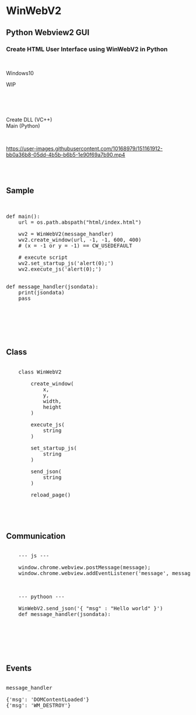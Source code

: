 # WinWebV2
## Python Webview2 GUI
### Create HTML User Interface using WinWebV2 in Python

<br>

Windows10  

WIP  

<br><br><br>

Create DLL (VC++)  
Main (Python)

<br>

https://user-images.githubusercontent.com/10168979/151161912-bb0a36b8-05dd-4b5b-b6b5-1e90f69a7b90.mp4




<br><br>

## Sample

<pre>


def main():  
    url = os.path.abspath("html/index.html")

    wv2 = WinWebV2(message_handler)
    wv2.create_window(url, -1, -1, 600, 400)
    # (x = -1 or y = -1) == CW_USEDEFAULT

    # execute script
    wv2.set_startup_js('alert(0);')
    wv2.execute_js('alert(0);')


def message_handler(jsondata):
    print(jsondata)
    pass


</pre>

<br><br><br>

## Class

<pre>

    class WinWebV2

        create_window(
            x,
            y,
            width,
            height
        )

        execute_js(
            string
        )

        set_startup_js(
            string
        )

        send_json(
            string
        )

        reload_page()


</pre>

<br>

## Communication

<pre>

    --- js ---
 
    window.chrome.webview.postMessage(message);
    window.chrome.webview.addEventListener('message', messageHandler);



    --- pythoon ---

    WinWebV2.send_json('{ "msg" : "Hello world" }')
    def message_handler(jsondata):


</pre>

<br><br><br>

## Events
<pre>

message_handler

{'msg': 'DOMContentLoaded'}
{'msg': 'WM_DESTROY'}

</pre>

<br><br><br><br><br><br>


